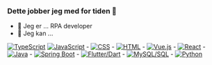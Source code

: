 ### Dette jobber jeg med for tiden 👋

- 🔭 Jeg er ... RPA developer
- 🌱 Jeg kan ...

[![TypeScript](https://img.shields.io/badge/TypeScript-3178C6?style=for-the-badge&logo=typescript&logoColor=white)](https://www.typescriptlang.org/)
[![JavaScript](https://img.shields.io/badge/JavaScript-F7DF1E?style=for-the-badge&logo=javascript&logoColor=black)](https://developer.mozilla.org/en-US/docs/Web/JavaScript)
    - [![CSS](https://img.shields.io/badge/CSS-1572B6?style=for-the-badge&logo=css3&logoColor=white)](https://developer.mozilla.org/en-US/docs/Web/CSS)
    - [![HTML](https://img.shields.io/badge/HTML-239120?style=for-the-badge&logo=html5&logoColor=white)](https://developer.mozilla.org/en-US/docs/Web/HTML)
    - [![Vue.js](https://img.shields.io/badge/Vue.js-4FC08D?style=for-the-badge&logo=vue.js&logoColor=white)](https://vuejs.org/)
    - [![React](https://img.shields.io/badge/React-61DAFB?style=for-the-badge&logo=react&logoColor=white)](https://reactjs.org/)
    - [![Java](https://img.shields.io/badge/Java-007396?style=for-the-badge&logo=java&logoColor=white)](https://www.java.com/)
    - [![Spring Boot](https://img.shields.io/badge/Spring_Boot-6DB33F?style=for-the-badge&logo=spring-boot&logoColor=white)](https://spring.io/projects/spring-boot)
    - [![Flutter/Dart](https://img.shields.io/badge/Flutter-02569B?style=for-the-badge&logo=flutter&logoColor=white)](https://flutter.dev/)
    - [![MySQL/SQL](https://img.shields.io/badge/MySQL-4479A1?style=for-the-badge&logo=mysql&logoColor=white)](https://www.mysql.com/)
    - [![Python](https://img.shields.io/badge/Python-3776AB?style=for-the-badge&logo=python&logoColor=white)](https://www.python.org/)
